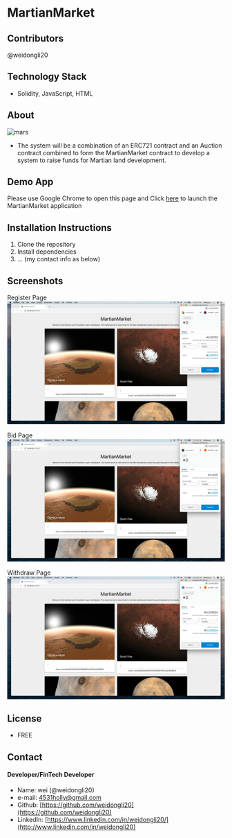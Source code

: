 # MartianMarket

## Contributors

@weidongli20

## Technology Stack

- Solidity, JavaScript, HTML

## About

![mars](https://image.shutterstock.com/image-photo/silhouette-astronaut-standing-on-rocky-600w-1049625047.jpg)

- The system will be a combination of an ERC721 contract and an Auction contract combined to form the MartianMarket contract to develop a system to raise funds for Martian land development.

## Demo App

Please use Google Chrome to open this page and Click [here](https://weidongli20.github.io/Martian-Market-truffle/) to launch the MartianMarket application

## Installation Instructions

1. Clone the repository
2. Install dependencies
3. ... (my contact info as below)

## Screenshots

Register Page
![shot1](./Images/shot-1.png)

Bid Page
![shot2](./Images/shot-2.png)

Withdraw Page
![shot3](./Images/shot-3.png)

## License

- FREE

## Contact

#### Developer/FinTech Developer

- Name: wei (@weidongli20)
- e-mail: 4531holly@gmail.com
- Github: [https://github.com/weidongli20](https://github.com/weidongli20)
- LinkedIn: [https://www.linkedin.com/in/weidongli20/](http://www.linkedin.com/in/weidongli20)

